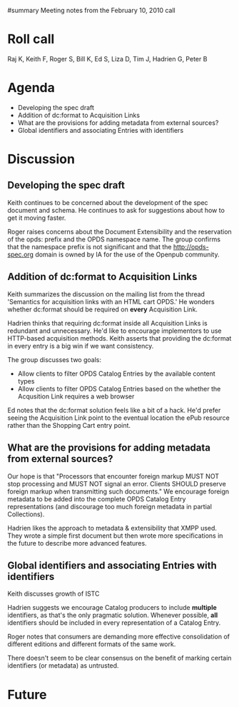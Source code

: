 ﻿#summary Meeting notes from the February 10, 2010 call

# Roll call #

Raj K, Keith F, Roger S, Bill K, Ed S, Liza D, Tim J, Hadrien G, Peter B


# Agenda #

  * Developing the spec draft
  * Addition of dc:format to Acquisition Links
  * What are the provisions for adding metadata from external sources?
  * Global identifiers and associating Entries with identifiers

# Discussion #

## Developing the spec draft ##

Keith continues to be concerned about the development of the spec document and schema. He continues to ask for suggestions about how to get it moving faster.

Roger raises concerns about the Document Extensibility and the reservation of the opds: prefix and the OPDS namespace name. The group confirms that the namespace prefix is not significant and that the http://opds-spec.org domain is owned by IA for the use of the Openpub community.

## Addition of dc:format to Acquisition Links ##

Keith summarizes the discussion on the mailing list from the thread 'Semantics for acquisition links with an HTML cart OPDS.' He wonders whether dc:format should be required on **every** Acquisition Link.

Hadrien thinks that requiring dc:format inside all Acquisition Links is redundant and unnecessary. He'd like to encourage implementors to use HTTP-based acquisition methods. Keith asserts that providing the dc:format in every entry is a big win if we want consistency.

The group discusses two goals:
  * Allow clients to filter OPDS Catalog Entries by the available content types
  * Allow clients to filter OPDS Catalog Entries based on the whether the Acqusition Link requires a web browser

Ed notes that the dc:format solution feels like a bit of a hack. He'd prefer seeing the Acquisition Link point to the eventual location the ePub resource rather than the Shopping Cart entry point.

## What are the provisions for adding metadata from external sources? ##

Our hope is that "Processors that encounter foreign markup MUST NOT stop processing and MUST NOT signal an error. Clients SHOULD preserve foreign markup when transmitting such documents." We encourage foreign metadata to be added into the complete OPDS Catalog Entry representations (and discourage too much foreign metadata in partial Collections).

Hadrien likes the approach to metadata & extensibility that XMPP used. They wrote a simple first document but then wrote more specifications in the future to describe more advanced features.

## Global identifiers and associating Entries with identifiers ##

Keith discusses growth of ISTC

Hadrien suggests we encourage Catalog producers to include **multiple** identifiers, as that's the only pragmatic solution. Whenever possible, **all** identifiers should be included in every representation of a Catalog Entry.

Roger notes that consumers are demanding more effective consolidation of different editions and different formats of the same work.

There doesn't seem to be clear consensus on the benefit of marking certain identifiers (or metadata) as untrusted.


# Future #